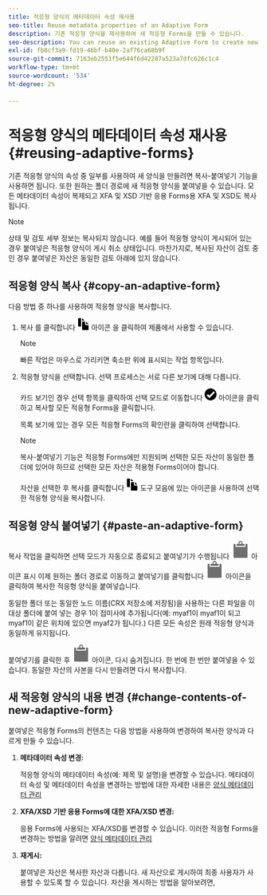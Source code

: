 ```yaml
---
title: 적응형 양식의 메타데이터 속성 재사용
seo-title: Reuse metadata properties of an Adaptive Form
description: 기존 적응형 양식을 재사용하여 새 적응형 Forms을 만들 수 있습니다.
seo-description: You can reuse an existing Adaptive Form to create new Adaptive Forms.
exl-id: fb8cf3a9-fd19-46bf-b40e-2af76ca68b9f
source-git-commit: 7163eb2551f5e644f6d42287a523a7dfc626c1c4
workflow-type: tm+mt
source-wordcount: '534'
ht-degree: 2%

---
```


# 적응형 양식의 메타데이터 속성 재사용 {#reusing-adaptive-forms}

기존 적응형 양식의 속성 중 일부를 사용하여 새 양식을 만들려면 복사-붙여넣기 기능을 사용하면 됩니다. 또한 원하는 폴더 경로에 새 적응형 양식을 붙여넣을 수 있습니다. 모든 메타데이터 속성이 복제되고 XFA 및 XSD 기반 응용 Forms용 XFA 및 XSD도 복사됩니다.

>[!NOTE]
>
>상태 및 검토 세부 정보는 복사되지 않습니다. 예를 들어 적응형 양식이 게시되어 있는 경우 붙여넣은 적응형 양식이 게시 취소 상태입니다. 마찬가지로, 복사된 자산이 검토 중인 경우 붙여넣은 자산은 동일한 검토 아래에 있지 않습니다.

## 적응형 양식 복사 {#copy-an-adaptive-form}

다음 방법 중 하나를 사용하여 적응형 양식을 복사합니다.

1. 복사 를 클릭합니다 ![aem6forms_copy](assets/aem6forms_copy.png) 아이콘 을 클릭하여 제품에서 사용할 수 있습니다.

   >[!NOTE]
   >
   >빠른 작업은 마우스로 가리키면 축소판 위에 표시되는 작업 항목입니다.

1. 적응형 양식을 선택합니다. 선택 프로세스는 서로 다른 보기에 대해 다릅니다.

   카드 보기인 경우 선택 항목을 클릭하여 선택 모드로 이동합니다 ![aem6forms_check-circle](assets/aem6forms_check-circle.png) 아이콘을 클릭하고 복사할 모든 적응형 Forms을 클릭합니다.

   목록 보기에 있는 경우 모든 적응형 Forms의 확인란을 클릭하여 선택합니다.

   >[!NOTE]
   >
   >복사-붙여넣기 기능은 적응형 Forms에만 지원되며 선택한 모든 자산이 동일한 폴더에 있어야 하므로 선택한 모든 자산은 적용형 Forms이어야 합니다.

   자산을 선택한 후 복사를 클릭합니다 ![aem6forms_copy](assets/aem6forms_copy.png) 도구 모음에 있는 아이콘을 사용하여 선택한 적응형 양식을 복사합니다.

## 적응형 양식 붙여넣기 {#paste-an-adaptive-form}

복사 작업을 클릭하면 선택 모드가 자동으로 종료되고 붙여넣기가 수행됩니다 ![붙여넣기](assets/Smock_Paste_18_N.svg) 아이콘 표시 이제 원하는 폴더 경로로 이동하고 붙여넣기를 클릭합니다 ![붙여넣기](assets/Smock_Paste_18_N.svg) 아이콘을 클릭하여 복사한 적응형 양식을 붙여넣습니다.

동일한 폴더 또는 동일한 노드 이름(CRX 저장소에 저장됨)을 사용하는 다른 파일을 이 대상 폴더에 붙여 넣는 경우 1이 접미사에 추가됩니다(예: myaf1이 myaf1이 되고 myaf1이 같은 위치에 있으면 myaf2가 됩니다.) 다른 모든 속성은 원래 적응형 양식과 동일하게 유지됩니다.

붙여넣기를 클릭한 후 ![붙여넣기](assets/Smock_Paste_18_N.svg) 아이콘, 다시 숨겨집니다. 한 번에 한 번만 붙여넣을 수 있습니다. 동일한 자산의 사본을 다시 만들려면 다시 복사합니다.

## 새 적응형 양식의 내용 변경 {#change-contents-of-new-adaptive-form}

붙여넣은 적응형 Forms의 컨텐츠는 다음 방법을 사용하여 변경하여 복사한 양식과 다르게 만들 수 있습니다.

1. **메타데이터 속성 변경:**

   적응형 양식의 메타데이터 속성(예: 제목 및 설명)을 변경할 수 있습니다. 메타데이터 속성 및 메타데이터 속성을 변경하는 방법에 대한 자세한 내용은 [양식 메타데이터 관리](manage-form-metadata.md)

1. **XFA/XSD 기반 응용 Forms에 대한 XFA/XSD 변경:**

   응용 Forms에 사용되는 XFA/XSD를 변경할 수 있습니다. 이러한 적응형 Forms을 변경하는 방법을 알려면 [양식 메타데이터 관리](manage-form-metadata.md)

1. **재게시:**

   붙여넣은 자산은 복사한 자산과 다릅니다. 새 자산으로 게시하여 최종 사용자가 사용할 수 있도록 할 수 있습니다. 자산을 게시하는 방법을 알아보려면, <!-- see [Publishing and unpublishing forms](publishing-unpublishing-forms.md) -->
